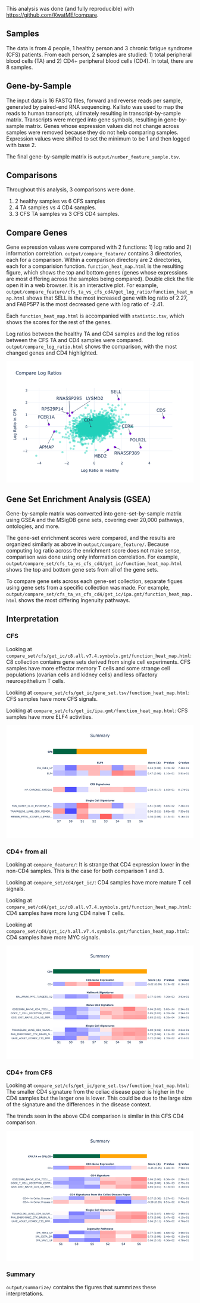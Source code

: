 This analysis was done (and fully reproducible) with https://github.com/KwatME/compare.

## Samples

The data is from 4 people, 1 healthy person and 3 chronic fatigue syndrome (CFS) patients.
From each person, 2 samples are studied: 1) total peripheral blood cells (TA) and 2) CD4+ peripheral blood cells (CD4).
In total, there are 8 samples.

## Gene-by-Sample

The input data is 16 FASTQ files, forward and reverse reads per sample, generated by paired-end RNA sequencing.
Kallisto was used to map the reads to human transcripts, ultimately resulting in transcript-by-sample matrix.
Transcripts were merged into gene symbols, resulting in gene-by-sample matrix.
Genes whose expression values did not change across samples were removed because they do not help comparing samples.
Expression values were shifted to set the minimum to be 1 and then logged with base 2.

The final gene-by-sample matrix is `output/number_feature_sample.tsv`.

## Comparisons

Throughout this analysis, 3 comparisons were done.

1. 2 healthy samples vs 6 CFS samples
2. 4 TA samples vs 4 CD4 samples.
3. 3 CFS TA samples vs 3 CFS CD4 samples.

## Compare Genes

Gene expression values were compared with 2 functions: 1) log ratio and 2) information correlation.
`output/compare_feature/` contains 3 directories, each for a comparison.
Within a comparison directory are 2 directories, each for a comparision function.
`function_heat_map.html` is the resulting figure, which shows the top and bottom genes (genes whose expressions are most differing across the samples being compared).
Double click the file open it in a web browser.
It is an interactive plot.
For example, `output/compare_feature/cfs_ta_vs_cfs_cd4/get_log_ratio/function_heat_map.html` shows that SELL is the most increased gene with log ratio of 2.27, and FABP5P7 is the most decreased gene with log ratio of -2.41.

Each `function_heat_map.html` is accompanied with `statistic.tsv`, which shows the scores for the rest of the genes.

Log ratios between the healthy TA and CD4 samples and the log ratios between the CFS TA and CD4 samples were compared.
`output/compare_log_ratio.html` shows the comparison, with the most changed genes and CD4 highlighted.

![](output/compare_log_ratio.png)

## Gene Set Enrichment Analysis (GSEA)

Gene-by-sample matrix was converted into gene-set-by-sample matrix using GSEA and the MSigDB gene sets, covering over 20,000 pathways, ontologies, and more.

The gene-set enrichment scores were compared, and the results are organized similarly as above in `output/compare_feature/`.
Because computing log ratio across the enrichment score does not make sense, comparison was done using only information correlation.
For example, `output/compare_set/cfs_ta_vs_cfs_cd4/get_ic/function_heat_map.html` shows the top and bottom gene sets from all of the gene sets.

To compare gene sets across each gene-set collection, separate figues using gene sets from a specific collection was made.
For example, `output/compare_set/cfs_ta_vs_cfs_cd4/get_ic/ipa.gmt/function_heat_map.html` shows the most differing Ingenuity pathways.

## Interpretation

### CFS

Looking at `compare_set/cfs/get_ic/c8.all.v7.4.symbols.gmt/function_heat_map.html`:
C8 collection contains gene sets derived from single cell experiments.
CFS samples have more effector memory T cells and some strange cell populations (ovarian cells and kidney cells) and less olfactory neuroepithelium T cells.

Looking at `compare_set/cfs/get_ic/gene_set.tsv/function_heat_map.html`:
CFS samples have more CFS signals.

Looking at `compare_set/cfs/get_ic/ipa.gmt/function_heat_map.html`:
CFS samples have more ELF4 activities.

![](output/summarize_set/cfs/summary.png)

### CD4+ from all

Looking at `compare_feature/`:
It is strange that CD4 expression lower in the non-CD4 samples.
This is the case for both comparison 1 and 3.

Looking at `compare_set/cd4/get_ic/`:
CD4 samples have more mature T cell signals.

Looking at `compare_set/cd4/get_ic/c8.all.v7.4.symbols.gmt/function_heat_map.html`:
CD4 samples have more lung CD4 naive T cells.

Looking at `compare_set/cd4/get_ic/h.all.v7.4.symbols.gmt/function_heat_map.html`:
CD4 samples have more MYC signals.

![](output/summarize_set/cd4/summary.png)

### CD4+ from CFS

Looking at `compare_set/cfs/get_ic/gene_set.tsv/function_heat_map.html`:
The smaller CD4 signature from the celiac disease paper is higher in the CD4 samples but the larger one is lower.
This could be due to the large size of the signature and the differences in the disease context.

The trends seen in the above CD4 comparison is similar in this CFS CD4 comparison.

![](output/summarize_set/cfs_ta_vs_cfs_cd4/summary.png)

### Summary

`output/summarize/` contains the figures that summrizes these interpretations.
